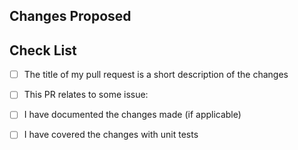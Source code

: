 ## Changes Proposed

<!-- Describe the proposed changes and any additional information -->

<!-- Add all the screenshots which illustrate your changes -->


## Check List

<!-- Mark all the applicable boxes. To mark the box as done follow the following conventions -->
<!--
[x] - Correct; marked as done
[X] - Correct; marked as done

[ ] - Not correct; marked as **not** done
-->

- [ ] The title of my pull request is a short description of the changes
- [ ] This PR relates to some issue: <!-- use "Closes #999" to auto-close related issue -->
- [ ] I have documented the changes made (if applicable)
- [ ] I have covered the changes with unit tests

